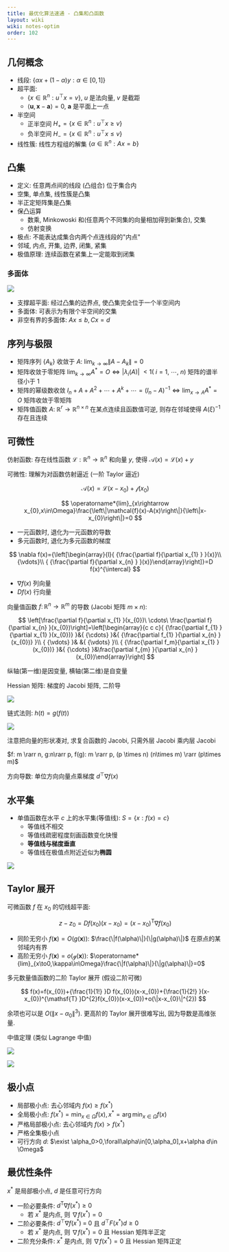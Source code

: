 ```yaml
---
title: 最优化算法速通 - 凸集和凸函数
layout: wiki
wiki: notes-optim
order: 102
---
```




## 几何概念

- 线段: $\{\alpha x+(1-\alpha)y:\alpha\in[0,1]\}$
- 超平面:
  - $\{x\in\mathbb{R}^{n}:u^{\top}x=v\}$, $u$ 是法向量, $v$ 是截距
  - $\langle{\boldsymbol{u} },{\boldsymbol{x} }-{\boldsymbol{a} }\rangle=0$, $\boldsymbol{a}$ 是平面上一点
- 半空间
  - 正半空间 $H_{+}=\{x\in\mathbb{R}^{n}:u^{\top}x\geqslant v\}$
  - 负半空间 $H_{-}=\{x\in\mathbb{R}^{n}:u^{\top}x\leqslant v\}$
- 线性簇: 线性方程组的解集 $\{\alpha\in\mathbb{R}^{n}:A x=b\}$

## 凸集

- 定义: 任意两点间的线段 (凸组合) 位于集合内
- 空集, 单点集, 线性簇是凸集
- 半正定矩阵集是凸集
- 保凸运算
  - 数乘, Minkowoski 和(任意两个不同集的向量相加得到新集合), 交集
  - 仿射变换
- 极点: 不能表达成集合内两个点连线段的"内点"
- 邻域, 内点, 开集, 边界, 闭集, 紧集
- 极值原理: 连续函数在紧集上一定能取到闭集

### 多面体

![](https://cdn.duanyll.com/img/2022-12-03-19-57-30.png)

- 支撑超平面: 经过凸集的边界点, 使凸集完全位于一个半空间内
- 多面体: 可表示为有限个半空间的交集
- 非空有界的多面体: $Ax\leq b, Cx=d$

## 序列与极限

- 矩阵序列 $\{A_k\}$ 收敛于 $A$: $\operatorname*{lim}_{k\to\infty}\|A-A_{k}\|=0$
- 矩阵收敛于零矩阵 $\operatorname*{lim}_{k\to\infty}A^{*}=O \iff |\lambda_{i}\left(A\right)|\ <1\left(\ i=1,\ \cdots,\ n\right)$ 矩阵的谱半径小于 1
- 矩阵的幂级数收敛 $I_{n}+A+A^{2}+\cdots+A^{k}+\cdots = (I_{n}-A)^{-1}\iff \operatorname*{lim}_{x\to A}A^{*}=O$ 矩阵收敛于零矩阵
- 矩阵值函数 $A:\;{\mathbb{R} }^{r}\longrightarrow{\mathbb{R} }^{n\times n}$ 在某点连续且函数值可逆, 则存在邻域使得 $A\left(\xi\right)^{-1}$ 存在且连续

## 可微性

仿射函数: 存在线性函数 $\mathcal{L}:\mathbb{R}^{n}\to\mathbb{R}^{n}$ 和向量 $y$, 使得 ${\mathcal{A} }(x)={\mathcal{L} }(x)+y$

可微性: 理解为对函数仿射逼近 (一阶 Taylor 逼近)

$$
\mathcal{A}(x)=\mathcal{L}(x-x_{0})+\mathcal{f}(x_{0})
$$

$$
\operatorname*{lim}_{x\rightarrow x_{0},x\in\Omega}\frac{\left\|\mathcal{f}(x)-A(x)\right\|}{\left\|x-x_{0}\right\|}=0
$$

- 一元函数时, 退化为一元函数的导数
- 多元函数时, 退化为多元函数的梯度

$$
\nabla f(x)={\left[\begin{array}{l}{ {\frac{\partial f}{\partial x_{1} } }(x)}\\ {\vdots}\\ { {\frac{\partial f}{\partial x_{n} } }(x)}\end{array}\right]}=D f(x)^{\intercal}
$$

- $\nabla f(x)$ 列向量
- $Df(x)$ 行向量

向量值函数 $f\colon\mathbb{R}^{n}\to\mathbb{R}^{m}$ 的导数 (Jacobi 矩阵 $m\times n$):

$$
\left[\frac{\partial f}{\partial x_{1} }(x_{0})\ \cdots\ \frac{\partial f}{\partial x_{n} }(x_{0})\right]=\left[\begin{array}{c c c}{ {\frac{\partial f_{1} }{\partial x_{1} }(x_{0})} }&{ {\cdots} }&{ {\frac{\partial f_{1} }{\partial x_{n} }(x_{0})} }\\ { {\vdots} }& &{ {\vdots} }\\ { {\frac{\partial f_m}{\partial x_{1} }(x_{0})} }&{ {\cdots} }&\frac{\partial f_{m} }{\partial x_{n} }(x_{0})\end{array}\right]
$$

纵轴(第一维)是因变量, 横轴(第二维)是自变量

Hessian 矩阵: 梯度的 Jacobi 矩阵, 二阶导

![](https://cdn.duanyll.com/img/2022-12-03-20-28-07.png)

链式法则: $h(t)=g(f(t))$

![](https://cdn.duanyll.com/img/2022-12-03-20-35-13.png)

注意把向量的形状凑对, 求复合函数的 Jacobi, 只需外层 Jacobi 乘内层 Jacobi

$f: m \rarr n, g:n\rarr p, f(g): m \rarr p, (p \times n) (n\times m) \rarr (p\times m)$

方向导数: 单位方向向量点乘梯度 $d^{\top}\nabla f(x)$

## 水平集

- 单值函数在水平 $c$ 上的水平集(等值线): $S=\{x:f(x)=c\}$
  - 等值线不相交
  - 等值线疏密程度刻画函数变化快慢
  - **等值线与梯度垂直**
  - 等值线在极值点附近近似为**椭圆**

![](https://cdn.duanyll.com/img/2022-12-03-20-49-57.png)

## Taylor 展开

可微函数 $f$ 在 $x_0$ 的切线超平面: 

$$
z-z_{0}=D f(x_{0})(x-x_{0})=(x-x_{0})^{\mathsf{T} }\nabla f(x_{0})
$$

- 同阶无穷小 $f({\boldsymbol{x} })=O(g({\boldsymbol{x} }))$: $\frac{\|f(\alpha)\|}{\|g(\alpha)\|}$ 在原点的某邻域内有界
- 高阶无穷小 $f({\boldsymbol{x} })=o\left({\mathcal{g} }({\boldsymbol{x} })\right)$: $\operatorname*{lim}_{x\to0,\kappa\in\Omega}\frac{\|f(\alpha)\|}{\|g(\alpha)\|}=0$

多元数量值函数的二阶 Taylor 展开 (假设二阶可微)

$$
f(x)=f(x_{0})+{\frac{1}{1!} }D f(x_{0})(x-x_{0})+{\frac{1}{2!} }(x-x_{0})^{\mathsf{T} }D^{2}f(x_{0})(x-x_{0})+o(\|x-x_{0}\|^{2})
$$

余项也可以是 $O(\|x-\alpha_{0}\|^{3})$. 更高阶的 Taylor 展开很难写出, 因为导数是高维张量.

中值定理 (类似 Lagrange 中值)

![](https://cdn.duanyll.com/img/2022-12-03-21-04-26.png)

![](https://cdn.duanyll.com/img/2022-12-03-21-05-57.png)

## 极小点

- 局部极小点: 去心邻域内 $f(x)\geqslant f(x^{*})$
- 全局极小点: $f(x^*)=\min_{x\in\Omega}f(x), x^*=\arg\min_{x\in\Omega}f(x)$
- 严格局部极小点: 去心邻域内 $f(x)> f(x^{*})$
- 严格全集极小点
- 可行方向 $d$: $\exist \alpha_0>0,\forall\alpha\in[0,\alpha_0],x+\alpha d\in \Omega$

## 最优性条件

$x^*$ 是局部极小点, $d$ 是任意可行方向

- 一阶必要条件: $d^{\mathsf{T} }\nabla f(x^{*})\geq0$
  - 若 $x^*$ 是内点, 则 $\nabla f(x^{*})=0$
- 二阶必要条件: $d^{\top}\nabla f(x^{*})\;=\;0$ 且 $d^{\top}F(x^{*})d\geq0$
  - 若 $x^*$ 是内点, 则 $\nabla f(x^{*})=0$ 且 Hessian 矩阵半正定
- 二阶充分条件: $x^*$ 是内点, 则 $\nabla f(x^{*})=0$ 且 Hessian 矩阵正定